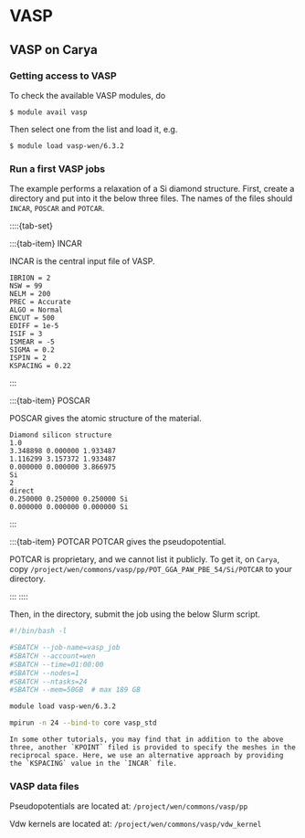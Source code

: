 # VASP

## VASP on Carya

### Getting access to VASP

To check the available VASP modules, do

```
$ module avail vasp
```

Then select one from the list and load it, e.g.

```
$ module load vasp-wen/6.3.2
```

### Run a first VASP jobs

The example performs a relaxation of a Si diamond structure. First, create a directory and put into it the below three files. The names of the files should `INCAR`, `POSCAR` and `POTCAR`.

::::{tab-set}

:::{tab-item} INCAR

INCAR is the central input file of VASP.

```
IBRION = 2
NSW = 99
NELM = 200
PREC = Accurate
ALGO = Normal
ENCUT = 500
EDIFF = 1e-5
ISIF = 3
ISMEAR = -5
SIGMA = 0.2
ISPIN = 2
KSPACING = 0.22
```

:::

:::{tab-item} POSCAR

POSCAR gives the atomic structure of the material.

```
Diamond silicon structure
1.0
3.348898 0.000000 1.933487
1.116299 3.157372 1.933487
0.000000 0.000000 3.866975
Si
2
direct
0.250000 0.250000 0.250000 Si
0.000000 0.000000 0.000000 Si
```

:::

:::{tab-item} POTCAR
POTCAR gives the pseudopotential.

POTCAR is proprietary, and we cannot list it publicly. To get it, on `Carya`, copy `/project/wen/commons/vasp/pp/POT_GGA_PAW_PBE_54/Si/POTCAR` to your directory.

:::
::::

Then, in the directory, submit the job using the below Slurm script.

```bash
#!/bin/bash -l

#SBATCH --job-name=vasp_job
#SBATCH --account=wen
#SBATCH --time=01:00:00
#SBATCH --nodes=1
#SBATCH --ntasks=24
#SBATCH --mem=50GB  # max 189 GB

module load vasp-wen/6.3.2

mpirun -n 24 --bind-to core vasp_std
```

```{note}
In some other tutorials, you may find that in addition to the above three, another `KPOINT` filed is provided to specify the meshes in the reciprocal space. Here, we use an alternative approach by providing the `KSPACING` value in the `INCAR` file.
```

### VASP data files

Pseudopotentials are located at: `/project/wen/commons/vasp/pp`

Vdw kernels are located at: `/project/wen/commons/vasp/vdw_kernel`
